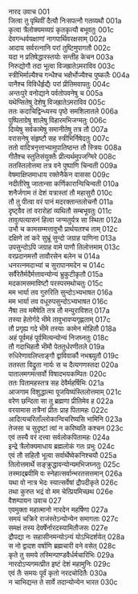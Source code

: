 नारद उवाच	001  
जित्वा तु पृथिवीं दैत्यौ निःसपत्नौ गतव्यथौ	001a  
कृत्वा त्रैलोक्यमव्यग्रं कृतकृत्यौ बभूवतुः	001c  
देवगन्धर्वयक्षाणां नागपार्थिवरक्षसाम्	002a  
आदाय सर्वरत्नानि परां तुष्टिमुपागतौ	002c  
यदा न प्रतिषेद्धारस्तयोः सन्तीह केचन	003a  
निरुद्योगौ तदा भूत्वा विजह्रातेऽमराविव	003c  
स्त्रीभिर्माल्यैश्च गन्धैश्च भक्षैर्भोज्यैश्च पुष्कलैः	004a  
पानैश्च विविधैर्हृद्यैः परां प्रीतिमवापतुः	004c  
अन्तःपुरे वनोद्याने पर्वतोपवनेषु च	005a  
यथेप्सितेषु देशेषु विजह्रातेऽमराविव	005c  
ततः कदाचिद्विन्ध्यस्य पृष्ठे समशिलातले	006a  
पुष्पिताग्रेषु शालेषु विहारमभिजग्मतुः	006c  
दिव्येषु सर्वकामेषु समानीतेषु तत्र तौ	007a  
वरासनेषु संहृष्टौ सह स्त्रीभिर्निषेदतुः	007c  
ततो वादित्रनृत्ताभ्यामुपातिष्ठन्त तौ स्त्रियः	008a  
गीतैश्च स्तुतिसंयुक्तैः प्रीत्यर्थमुपजग्मिरे	008c  
ततस्तिलोत्तमा तत्र वने पुष्पाणि चिन्वती	009a  
वेषमाक्षिप्तमाधाय रक्तेनैकेन वाससा	009c  
नदीतीरेषु जातान्सा कर्णिकारान्विचिन्वती	010a  
शनैर्जगाम तं देशं यत्रास्तां तौ महासुरौ	010c  
तौ तु पीत्वा वरं पानं मदरक्तान्तलोचनौ	011a  
दृष्ट्वैव तां वरारोहां व्यथितौ सम्बभूवतुः	011c  
तावुत्पत्यासनं हित्वा जग्मतुर्यत्र सा स्थिता	012a  
उभौ च कामसम्मत्तावुभौ प्रार्थयतश्च ताम्	012c  
दक्षिणे तां करे सुभ्रूं सुन्दो जग्राह पाणिना	013a  
उपसुन्दोऽपि जग्राह वामे पाणौ तिलोत्तमाम्	013c  
वरप्रदानमत्तौ तावौरसेन बलेन च	014a  
धनरत्नमदाभ्यां च सुरापानमदेन च	014c  
सर्वैरेतैर्मदैर्मत्तावन्योन्यं भ्रुकुटीकृतौ	015a  
मदकामसमाविष्टौ परस्परमथोचतुः	015c  
मम भार्या तव गुरुरिति सुन्दोऽभ्यभाषत	016a  
मम भार्या तव वधूरुपसुन्दोऽभ्यभाषत	016c  
नैषा तव ममैषेति तत्र तौ मन्युराविशत्	017a  
तस्या हेतोर्गदे भीमे तावुभावप्यगृह्णताम्	017c  
तौ प्रगृह्य गदे भीमे तस्याः कामेन मोहितौ	018a  
अहं पूर्वमहं पूर्वमित्यन्योन्यं निजघ्नतुः	018c  
तौ गदाभिहतौ भीमौ पेततुर्धरणीतले	019a  
रुधिरेणावलिप्ताङ्गौ द्वाविवार्कौ नभश्च्युतौ	019c  
ततस्ता विद्रुता नार्यः स च दैत्यगणस्तदा	020a  
पातालमगमत्सर्वो विषादभयकम्पितः	020c  
ततः पितामहस्तत्र सह देवैर्महर्षिभिः	021a  
आजगाम विशुद्धात्मा पूजयिष्यंस्तिलोत्तमाम्	021c  
वरेण छन्दिता सा तु ब्रह्मणा प्रीतिमेव ह	022a  
वरयामास तत्रैनां प्रीतः प्राह पितामहः	022c  
आदित्यचरिताँल्लोकान्विचरिष्यसि भामिनि	023a  
तेजसा च सुदृष्टां त्वां न करिष्यति कश्चन	023c  
एवं तस्यै वरं दत्त्वा सर्वलोकपितामहः	024a  
इन्द्रे त्रैलोक्यमाधाय ब्रह्मलोकं गतः प्रभुः	024c  
एवं तौ सहितौ भूत्वा सर्वार्थेष्वेकनिश्चयौ	025a  
तिलोत्तमार्थे सङ्क्रुद्धावन्योन्यमभिजघ्नतुः	025c  
तस्माद्ब्रवीमि वः स्नेहात्सर्वान्भरतसत्तमान्	026a  
यथा वो नात्र भेदः स्यात्सर्वेषां द्रौपदीकृते	026c  
तथा कुरुत भद्रं वो मम चेत्प्रियमिच्छथ	026e  
वैशम्पायन उवाच	027  
एवमुक्ता महात्मानो नारदेन महर्षिणा	027a  
समयं चक्रिरे राजंस्तेऽन्योन्येन समागताः	027c  
समक्षं तस्य देवर्षेर्नारदस्यामितौजसः	027e  
द्रौपद्या नः सहासीनमन्योऽन्यं योऽभिदर्शयेत्	028a  
स नो द्वादश वर्षाणि ब्रह्मचारी वने वसेत्	028c  
कृते तु समये तस्मिन्पाण्डवैर्धर्मचारिभिः	029a  
नारदोऽप्यगमत्प्रीत इष्टं देशं महामुनिः	029c  
एवं तैः समयः पूर्वं कृतो नरदचोदितैः	030a  
न चाभिद्यन्त ते सार्वे तदान्योन्येन भारत	030c  
